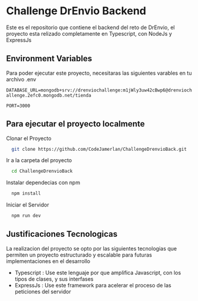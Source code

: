 
# Challenge DrEnvio Backend

Este es el repositorio que contiene el backend del reto de DrEnvio, el proyecto esta relizado completamente en Typescript, con NodeJs y ExpressJs


## Environment Variables

Para poder ejecutar este proyecto, necesitaras las siguientes varables en tu archivo 
.env

`DATABASE_URL=mongodb+srv://drenviochallenge:m1jWly3uw42cBwp6@drenviochallenge.2efc0.mongodb.net/tienda`

  `PORT=3000`


## Para ejecutar el proyecto localmente

Clonar el Proyecto

```bash
  git clone https://github.com/CodeJamerlan/ChallengeDrenvioBack.git
```

Ir a la carpeta del proyecto

```bash
  cd ChallengeDrenvioBack
```

Instalar dependecias con npm

```bash
  npm install
```

Iniciar el Servidor

```bash
  npm run dev
```


## Justificaciones Tecnologicas

La realizacion del proyecto se opto por las siguientes tecnologias que permiten un proyecto estructurado y escalable para futuras implementaciones en el desarrollo 

 * Typescript : Use este lenguaje por que amplifica Javascript, con los tipos de clases, y sus interfases
 * ExpressJs : Use este framework para acelerar el proceso de las peticiones del servidor
 